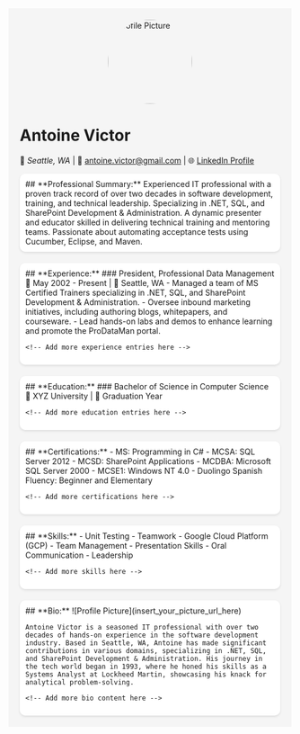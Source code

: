 <!-- Add a background color -->
<div style="background-color: #f5f5f5; padding: 20px;">
  <img src="insert_your_picture_url_here" alt="Profile Picture" style="border-radius: 50%; width: 150px; height: 150px; display: block; margin: 0 auto;">
  
  # Antoine Victor
  📍 *Seattle, WA* | 📧 antoine.victor@gmail.com | 🌐 [LinkedIn Profile](https://www.linkedin.com/in/antoinevictor)
  
  <!-- Add a shaded section for Professional Summary -->
  <div style="background-color: white; border-radius: 10px; padding: 10px; box-shadow: 0 2px 4px rgba(0, 0, 0, 0.1);">
    ## **Professional Summary:**
    Experienced IT professional with a proven track record of over two decades in software development, training, and technical leadership. Specializing in .NET, SQL, and SharePoint Development & Administration. A dynamic presenter and educator skilled in delivering technical training and mentoring teams. Passionate about automating acceptance tests using Cucumber, Eclipse, and Maven.
  </div>

  <!-- Add more sections with similar styling -->
  
  <!-- Add a section for Experience -->
  <div style="background-color: white; border-radius: 10px; padding: 10px; margin-top: 20px; box-shadow: 0 2px 4px rgba(0, 0, 0, 0.1);">
    ## **Experience:**
    ### President, Professional Data Management
    📅 May 2002 - Present | 📍 Seattle, WA
    - Managed a team of MS Certified Trainers specializing in .NET, SQL, and SharePoint Development & Administration.
    - Oversee inbound marketing initiatives, including authoring blogs, whitepapers, and courseware.
    - Lead hands-on labs and demos to enhance learning and promote the ProDataMan portal.
    
    <!-- Add more experience entries here -->
    
  </div>
  
  <!-- Add a section for Education -->
  <div style="background-color: white; border-radius: 10px; padding: 10px; margin-top: 20px; box-shadow: 0 2px 4px rgba(0, 0, 0, 0.1);">
    ## **Education:**
    ### Bachelor of Science in Computer Science
    🏫 XYZ University | 📅 Graduation Year
    
    <!-- Add more education entries here -->
    
  </div>
  
  <!-- Add a section for Certifications -->
  <div style="background-color: white; border-radius: 10px; padding: 10px; margin-top: 20px; box-shadow: 0 2px 4px rgba(0, 0, 0, 0.1);">
    ## **Certifications:**
    - MS: Programming in C#
    - MCSA: SQL Server 2012
    - MCSD: SharePoint Applications
    - MCDBA: Microsoft SQL Server 2000
    - MCSE1: Windows NT 4.0
    - Duolingo Spanish Fluency: Beginner and Elementary
    
    <!-- Add more certifications here -->
    
  </div>
  
  <!-- Add a section for Skills -->
  <div style="background-color: white; border-radius: 10px; padding: 10px; margin-top: 20px; box-shadow: 0 2px 4px rgba(0, 0, 0, 0.1);">
    ## **Skills:**
    - Unit Testing
    - Teamwork
    - Google Cloud Platform (GCP)
    - Team Management
    - Presentation Skills
    - Oral Communication
    - Leadership
    
    <!-- Add more skills here -->
    
  </div>
  
  <!-- Add a section for Bio -->
  <div style="background-color: white; border-radius: 10px; padding: 10px; margin-top: 20px; box-shadow: 0 2px 4px rgba(0, 0, 0, 0.1);">
    ## **Bio:**
    ![Profile Picture](insert_your_picture_url_here)
    
    Antoine Victor is a seasoned IT professional with over two decades of hands-on experience in the software development industry. Based in Seattle, WA, Antoine has made significant contributions in various domains, specializing in .NET, SQL, and SharePoint Development & Administration. His journey in the tech world began in 1993, where he honed his skills as a Systems Analyst at Lockheed Martin, showcasing his knack for analytical problem-solving.
    
    <!-- Add more bio content here -->
    
  </div>
  
</div>
